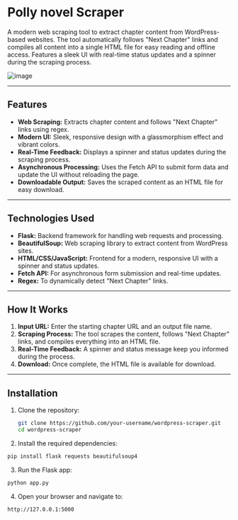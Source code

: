 # Polly novel Scraper

A modern web scraping tool to extract chapter content from WordPress-based websites. The tool automatically follows "Next Chapter" links and compiles all content into a single HTML file for easy reading and offline access. Features a sleek UI with real-time status updates and a spinner during the scraping process.

![image](https://github.com/user-attachments/assets/1ed8638e-a1b2-4243-a970-c76ebfb65e78)

---

## Features

- **Web Scraping:** Extracts chapter content and follows "Next Chapter" links using regex.
- **Modern UI:** Sleek, responsive design with a glassmorphism effect and vibrant colors.
- **Real-Time Feedback:** Displays a spinner and status updates during the scraping process.
- **Asynchronous Processing:** Uses the Fetch API to submit form data and update the UI without reloading the page.
- **Downloadable Output:** Saves the scraped content as an HTML file for easy download.

---

## Technologies Used

- **Flask:** Backend framework for handling web requests and processing.
- **BeautifulSoup:** Web scraping library to extract content from WordPress sites.
- **HTML/CSS/JavaScript:** Frontend for a modern, responsive UI with a spinner and status updates.
- **Fetch API:** For asynchronous form submission and real-time updates.
- **Regex:** To dynamically detect "Next Chapter" links.

---

## How It Works

1. **Input URL:** Enter the starting chapter URL and an output file name.
2. **Scraping Process:** The tool scrapes the content, follows "Next Chapter" links, and compiles everything into an HTML file.
3. **Real-Time Feedback:** A spinner and status message keep you informed during the process.
4. **Download:** Once complete, the HTML file is available for download.

---

## Installation

1. Clone the repository:
   ```bash
   git clone https://github.com/your-username/wordpress-scraper.git
   cd wordpress-scraper
   ```
2. Install the required dependencies:

```bash
pip install flask requests beautifulsoup4
```
3. Run the Flask app:

```bash
python app.py
```
4. Open your browser and navigate to:

```
http://127.0.0.1:5000
```
